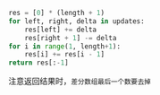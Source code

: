 ```Python
res = [0] * (length + 1)
for left, right, delta in updates:
    res[left] += delta
    res[right + 1] -= delta
for i in range(1, length+1):
    res[i] += res[i - 1]
return res[:-1]
```

注意返回结果时，`差分数组最后一个数要去掉`
